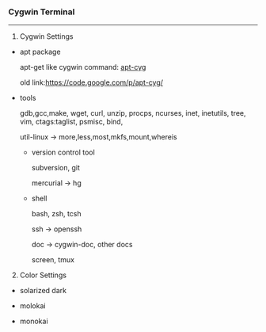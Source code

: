 ### Cygwin Terminal

-----

1. Cygwin Settings
 * apt package
 
   apt-get like cygwin command: [apt-cyg](https://github.com/transcode-open/apt-cyg)
   
    old link:https://code.google.com/p/apt-cyg/

 * tools
 
   gdb,gcc,make,
   wget, curl, unzip,
   procps, ncurses,
   inet, inetutils, tree,
   vim, ctags:taglist,
   psmisc,
   bind,

   util-linux -> more,less,most,mkfs,mount,whereis

   * version control tool
   
     subversion, git

     mercurial ->  hg
     
   * shell
   
     bash, zsh, tcsh

     ssh -> openssh
     
     doc -> cygwin-doc, other docs

     screen, tmux

2. Color Settings

 * solarized dark

 * molokai

 * monokai
